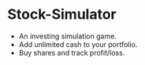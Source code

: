 # Stock-Simulator
* An investing simulation game.
* Add unlimited cash to your portfolio.
* Buy shares and track profit/loss.

